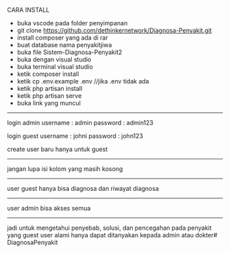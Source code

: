 CARA INSTALL
- buka vscode pada folder penyimpanan
- git clone https://github.com/dethinkernetwork/Diagnosa-Penyakit.git
- install composer yang ada di rar
- buat database nama penyakitjiwa
- buka file Sistem-Diagnosa-Penyakit2
- buka dengan visual studio
- buka terminal visual studio
- ketik composer install
- ketik cp .env.example .env //jika .env tidak ada
- ketik php artisan install
- ketik php artisan serve
- buka link yang muncul
__________________________
login admin
username : admin
password : admin123

login guest
username : johni
password : john123

create user baru hanya untuk guest
___________________________
jangan lupa isi kolom yang masih kosong
___________________________
user guest hanya bisa diagnosa dan riwayat diagnosa
___________________________
user admin bisa akses semua
___________________________
jadi untuk mengetahui penyebab, solusi, dan pencegahan pada penyakit yang
guest user alami hanya dapat ditanyakan kepada admin atau dokter# DiagnosaPenyakit
